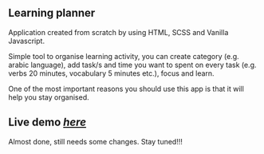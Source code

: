 ## Learning planner 

Application created from scratch by using HTML, SCSS and Vanilla Javascript.

Simple tool to organise learning activity, you can create category (e.g. arabic language), add task/s and time you want to spent on every task (e.g. verbs 20 minutes, vocabulary 5 minutes etc.), focus and learn. 

One of the most important reasons you should use this app is that it will help you stay organised.

## Live demo [_here_](https://learning-helper.netlify.app/)

Almost done, still needs some changes. Stay tuned!!!






